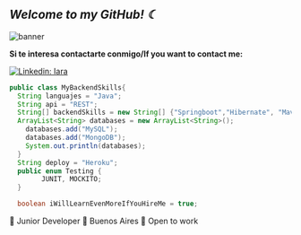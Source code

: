 <h2><em> Welcome to my GitHub! ☾  </em></h2>

![banner](https://user-images.githubusercontent.com/59573205/93002431-6f5d8000-f50d-11ea-9bab-f472b5b173f2.png)

**Si te interesa contactarte conmigo/If you want to contact me:** 

[![Linkedin: Iara](https://img.shields.io/badge/-Iara-blue?style=flat-square&logo=Linkedin&logoColor=white&link=https://www.linkedin.com/in/iararoldan/)](https://www.linkedin.com/in/iararoldan/)

```java 
public class MyBackendSkills{
  String languajes = "Java"; 
  String api = "REST";
  String[] backendSkills = new String[] {"Springboot","Hibernate", "Maven", "Spring Security", "JSON Web Token"};
  ArrayList<String> databases = new ArrayList<String>();
    databases.add("MySQL");
    databases.add("MongoDB");
    System.out.println(databases);
  }
  String deploy = "Heroku"; 
  public enum Testing {
        JUNIT, MOCKITO;
  }

  boolean iWillLearnEvenMoreIfYouHireMe = true; 

```
🔮 Junior Developer
🏡 Buenos Aires
📡 Open to work 

